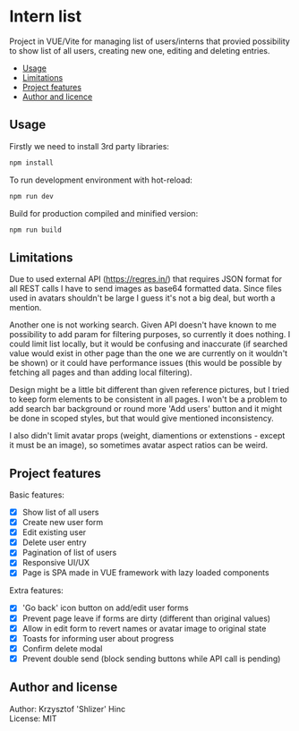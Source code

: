 # Intern list

Project in VUE/Vite for managing list of users/interns that provied possibility to show list of all users, creating new one, editing and deleting entries.

- [Usage](#usage)
- [Limitations](#Limitations)
- [Project features](#project-features)
- [Author and licence](#author-and-license)

## Usage

Firstly we need to install 3rd party libraries:

```sh
npm install
```

To run development environment with hot-reload:

```sh
npm run dev
```

Build for production compiled and minified version:

```sh
npm run build
```

## Limitations

Due to used external API (https://reqres.in/) that requires JSON format for all REST calls I have to send images as base64 formatted data. Since files used in avatars shouldn't be large I guess it's not a big deal, but worth a mention.

Another one is not working search. Given API doesn't have known to me possibility to add param for filtering purposes, so currently it does nothing. I could limit list locally, but it would be confusing and inaccurate (if searched value would exist in other page than the one we are currently on it wouldn't be shown) or it could have performance issues (this would be possible by fetching all pages and than adding local filtering).

Design might be a little bit different than given reference pictures, but I tried to keep form elements to be consistent in all pages. I won't be a problem to add search bar background or round more 'Add users' button and it might be done in scoped styles, but that would give mentioned inconsistency.

I also didn't limit avatar props (weight, diamentions or extenstions - except it must be an image), so sometimes avatar aspect ratios can be weird.

## Project features

Basic features:

- [x] Show list of all users
- [x] Create new user form
- [x] Edit existing user
- [x] Delete user entry
- [x] Pagination of list of users
- [x] Responsive UI/UX
- [x] Page is SPA made in VUE framework with lazy loaded components

Extra features:

- [x] 'Go back' icon button on add/edit user forms
- [x] Prevent page leave if forms are dirty (different than original values)
- [x] Allow in edit form to revert names or avatar image to original state
- [x] Toasts for informing user about progress
- [x] Confirm delete modal
- [x] Prevent double send (block sending buttons while API call is pending)

## Author and license

Author: Krzysztof 'Shlizer' Hinc<br>
License: MIT
